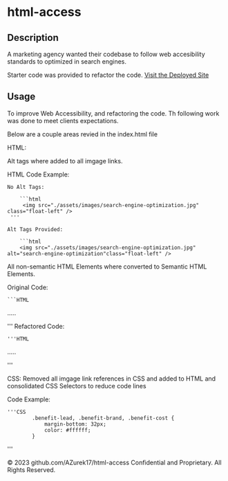 # html-access

## Description 

A marketing agency wanted their codebase to follow web accesibility standards to optimized in search engines. 

Starter code was provided to refactor the code.
[Visit the Deployed Site](https://azurek17.github.io/html-access/)

## Usage 

To improve Web Accessibility, and refactoring the code. Th following work was done to meet clients expectations.

Below are a couple areas revied in the index.html file

HTML: 

Alt tags where added to all imgage links.

HTML Code Example:

    No Alt Tags:

        ```html
         <img src="./assets/images/search-engine-optimization.jpg" class="float-left" />
     '''

    Alt Tags Provided:

        ```html
        <img src="./assets/images/search-engine-optimization.jpg" alt="search-engine-optimization"class="float-left" /> 



All non-semantic HTML Elements where converted to Semantic HTML Elements. 

Original Code:

    ```HTML

<body>
    <div class="header">
        .....
    </div>

'''
Refactored Code:

    '''HTML

<body>
    <!-- revised div to nav-->
    <nav class="header">
        .....
    </nav>

'''


CSS:
Removed all imgage link references in CSS and added to HTML and consolidated CSS Selectors to reduce code lines

Code Example:     

    '''CSS
            .benefit-lead, .benefit-brand, .benefit-cost {
                margin-bottom: 32px;
                color: #ffffff;
            }
    
'''

© 2023 github.com/AZurek17/html-access Confidential and Proprietary. All Rights Reserved.